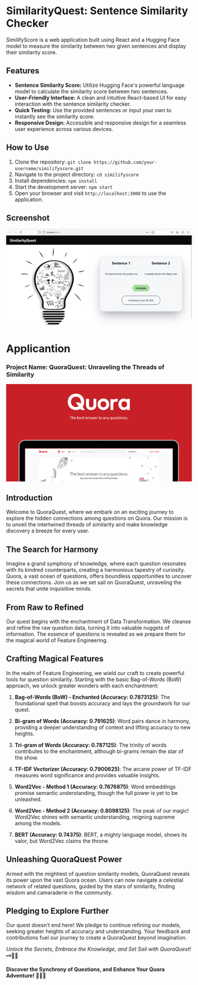 # SimilarityQuest: Sentence Similarity Checker

SimilifyScore is a web application built using React and a Hugging Face model to measure the similarity between two given sentences and display their similarity score.

## Features

- **Sentence Similarity Score:** Utilize Hugging Face's powerful language model to calculate the similarity score between two sentences.
- **User-Friendly Interface:** A clean and intuitive React-based UI for easy interaction with the sentence similarity checker.
- **Quick Testing:** Use the provided sentences or input your own to instantly see the similarity score.
- **Responsive Design:** Accessible and responsive design for a seamless user experience across various devices.

## How to Use

1. Clone the repository: `git clone https://github.com/your-username/similifyscore.git`
2. Navigate to the project directory: `cd similifyscore`
3. Install dependencies: `npm install`
4. Start the development server: `npm start`
5. Open your browser and visit `http://localhost:3000` to use the application.

## Screenshot
![SimilifyScore Screenshot](img1.png)




# Applicantion

### **Project Name: QuoraQuest: Unraveling the Threads of Similarity**

![QuoraQuest](img.png)

## Introduction

Welcome to QuoraQuest, where we embark on an exciting journey to explore the hidden connections among questions on Quora. Our mission is to unveil the intertwined threads of similarity and make knowledge discovery a breeze for every user.

## The Search for Harmony

Imagine a grand symphony of knowledge, where each question resonates with its kindred counterparts, creating a harmonious tapestry of curiosity. Quora, a vast ocean of questions, offers boundless opportunities to uncover these connections. Join us as we set sail on QuoraQuest, unraveling the secrets that unite inquisitive minds.

## From Raw to Refined

Our quest begins with the enchantment of Data Transformation. We cleanse and refine the raw question data, turning it into valuable nuggets of information. The essence of questions is revealed as we prepare them for the magical world of Feature Engineering.

## Crafting Magical Features

In the realm of Feature Engineering, we wield our craft to create powerful tools for question similarity. Starting with the basic Bag-of-Words (BoW) approach, we unlock greater wonders with each enchantment:

1. **Bag-of-Words (BoW) - Enchanted (Accuracy: 0.7873125)**: The foundational spell that boosts accuracy and lays the groundwork for our quest.

2. **Bi-gram of Words (Accuracy: 0.791625)**: Word pairs dance in harmony, providing a deeper understanding of context and lifting accuracy to new heights.

3. **Tri-gram of Words (Accuracy: 0.787125)**: The trinity of words contributes to the enchantment, although bi-grams remain the star of the show.

4. **TF-IDF Vectorizer (Accuracy: 0.7900625)**: The arcane power of TF-IDF measures word significance and provides valuable insights.

5. **Word2Vec - Method 1 (Accuracy: 0.7676875)**: Word embeddings promise semantic understanding, though the full power is yet to be unleashed.

6. **Word2Vec - Method 2 (Accuracy: 0.8098125)**: The peak of our magic! Word2Vec shines with semantic understanding, reigning supreme among the models.

7. **BERT (Accuracy: 0.74375)**: BERT, a mighty language model, shows its valor, but Word2Vec claims the throne.

## Unleashing QuoraQuest Power

Armed with the mightiest of question similarity models, QuoraQuest reveals its power upon the vast Quora ocean. Users can now navigate a celestial network of related questions, guided by the stars of similarity, finding wisdom and camaraderie in the community.

## Pledging to Explore Further

Our quest doesn't end here! We pledge to continue refining our models, seeking greater heights of accuracy and understanding. Your feedback and contributions fuel our journey to create a QuoraQuest beyond imagination.

*Unlock the Secrets, Embrace the Knowledge, and Set Sail with QuoraQuest!* 🗝️🌊🚀

**Discover the Synchrony of Questions, and Enhance Your Quora Adventure!** 🌟🧭🌌

